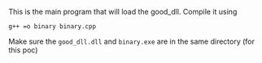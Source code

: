 This is the main program that will load the good_dll. Compile it using

    g++ =o binary binary.cpp
Make sure the `good_dll.dll` and `binary.exe` are in the same directory (for this poc)

